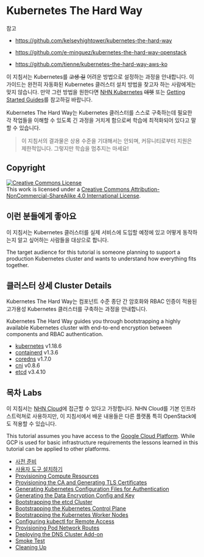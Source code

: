 # Kubernetes The Hard Way

참고

* https://github.com/kelseyhightower/kubernetes-the-hard-way

* https://github.com/e-minguez/kubernetes-the-hard-way-openstack

* https://github.com/tienne/kubernetes-the-hard-way-aws-ko



이 지침서는 Kubernetes를 ~~고생 길~~ 어려운 방법으로 설정하는 과정을 안내합니다. 이 가이드는 완전히 자동화된 Kubernetes 클러스터 설치 방법을 찾고자 하는 사람에게는 맞지 않습니다. 만약 그런 방법을 원한다면 [NHN Kubernetes](https://www.toast.com/kr/service/container/kubernetes) ~~데헷~~ 또는 [Getting Started Guides](https://kubernetes.io/docs/setup)를 참고하길 바랍니다.

Kubernetes The Hard Way는 Kubernetes 클러스터를 스스로 구축하는데 필요한 각 작업들을 이해할 수 있도록 긴 과정을 거치게 함으로써 학습에 최적화되어 있다고 말할 수 있습니다.

> 이 지침서의 결과물은 상용 수준을 기대해서는 안되며, 커뮤니티로부터 지원은 제한적입니다. 그렇지만 학습을 멈추지는 마세요!

## Copyright

<a rel="license" href="http://creativecommons.org/licenses/by-nc-sa/4.0/"><img alt="Creative Commons License" style="border-width:0" src="https://i.creativecommons.org/l/by-nc-sa/4.0/88x31.png" /></a><br />This work is licensed under a <a rel="license" href="http://creativecommons.org/licenses/by-nc-sa/4.0/">Creative Commons Attribution-NonCommercial-ShareAlike 4.0 International License</a>.


## 이런 분들에게 좋아요

이 지침서는 Kubernetes 클러스터를 실제 서비스에 도입할 예정에 있고 어떻게 동작하는지 알고 싶어하는 사람들을 대상으로 합니다.

The target audience for this tutorial is someone planning to support a production Kubernetes cluster and wants to understand how everything fits together.

## 클러스터 상세 Cluster Details

Kubernetes The Hard Way는 컴포넌트 수준 종단 간 암호화와 RBAC 인증이 적용된 고가용성 Kubernetes 클러스터를 구축하는 과정을 안내합니다.

Kubernetes The Hard Way guides you through bootstrapping a highly available Kubernetes cluster with end-to-end encryption between components and RBAC authentication.

* [kubernetes](https://github.com/kubernetes/kubernetes) v1.18.6
* [containerd](https://github.com/containerd/containerd) v1.3.6
* [coredns](https://github.com/coredns/coredns) v1.7.0
* [cni](https://github.com/containernetworking/cni) v0.8.6
* [etcd](https://github.com/coreos/etcd) v3.4.10

## 목차 Labs

이 지침서는 [NHN Cloud](www.toast.com)에 접근할 수 있다고 가정합니다. NHN Cloud를 기본 인프라스트럭쳐로 사용하지만, 이 지침서에서 배운 내용들은 다른 플랫폼 특히 OpenStack에도 적용할 수 있습니다.

This tutorial assumes you have access to the [Google Cloud Platform](https://cloud.google.com). While GCP is used for basic infrastructure requirements the lessons learned in this tutorial can be applied to other platforms.

* [사전 준비](docs/01-prerequisites.md)
* [사용자 도구 설치하기](docs/02-client-tools.md)
* [Provisioning Compute Resources](docs/03-compute-resources.md)
* [Provisioning the CA and Generating TLS Certificates](docs/04-certificate-authority.md)
* [Generating Kubernetes Configuration Files for Authentication](docs/05-kubernetes-configuration-files.md)
* [Generating the Data Encryption Config and Key](docs/06-data-encryption-keys.md)
* [Bootstrapping the etcd Cluster](docs/07-bootstrapping-etcd.md)
* [Bootstrapping the Kubernetes Control Plane](docs/08-bootstrapping-kubernetes-controllers.md)
* [Bootstrapping the Kubernetes Worker Nodes](docs/09-bootstrapping-kubernetes-workers.md)
* [Configuring kubectl for Remote Access](docs/10-configuring-kubectl.md)
* [Provisioning Pod Network Routes](docs/11-pod-network-routes.md)
* [Deploying the DNS Cluster Add-on](docs/12-dns-addon.md)
* [Smoke Test](docs/13-smoke-test.md)
* [Cleaning Up](docs/14-cleanup.md)

